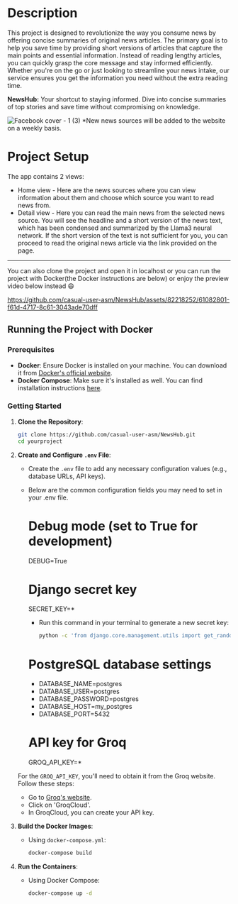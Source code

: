 # Description

This project is designed to revolutionize the way you consume news by offering concise summaries of original news articles. The primary goal is to help you save time by providing short versions of articles that capture the main points and essential information. Instead of reading lengthy articles, you can quickly grasp the core message and stay informed efficiently. Whether you're on the go or just looking to streamline your news intake, our service ensures you get the information you need without the extra reading time.

**NewsHub:** Your shortcut to staying informed. Dive into concise summaries of top stories and save time without compromising on knowledge.

![Facebook cover - 1 (3)](https://github.com/casual-user-asm/NewsHub/assets/82218252/5c7431a2-b203-4070-a11c-b05baf6585d4)
*New news sources will be added to the website on a weekly basis.

# Project Setup

The app contains 2 views:

- Home view - Here are the news sources where you can view information about them and choose which source you want to read news from.
- Detail view - Here you can read the main news from the selected news source. You will see the headline and a short version of the news text, which has been condensed and summarized by the Llama3 neural network. If the short version of the text is not sufficient for you, you can proceed to read the original news article via the link provided on the page.

---

You can also clone the project and open it in localhost or you can run the project with Docker(the Docker instructions are below) or enjoy the preview video below instead :smile:


https://github.com/casual-user-asm/NewsHub/assets/82218252/61082801-f61d-4717-8c61-3043ade70dff



## Running the Project with Docker

### Prerequisites
- **Docker**: Ensure Docker is installed on your machine. You can download it from [Docker's official website](https://www.docker.com/get-started).
- **Docker Compose**: Make sure it's installed as well. You can find installation instructions [here](https://docs.docker.com/compose/install/).

### Getting Started

1. **Clone the Repository**:
    ```sh
    git clone https://github.com/casual-user-asm/NewsHub.git
    cd yourproject
    ```

2. **Create and Configure `.env` File**:
    - Create the `.env` file to add any necessary configuration values (e.g., database URLs, API keys).
    - Below are the common configuration fields you may need to set in your .env file.
      # Debug mode (set to True for development)
        DEBUG=True
        
      # Django secret key
        SECRET_KEY=*
      
      - Run this command in your terminal to generate a new secret key:
         ```bash
         python -c 'from django.core.management.utils import get_random_secret_key; print(get_random_secret_key())'
         ```
        
      # PostgreSQL database settings
        - DATABASE_NAME=postgres
        - DATABASE_USER=postgres
        - DATABASE_PASSWORD=postgres
        - DATABASE_HOST=my_postgres
        - DATABASE_PORT=5432
        
      # API key for Groq
       GROQ_API_KEY=*
       
     For the `GROQ_API_KEY`, you'll need to obtain it from the Groq website. Follow these steps:
     - Go to [Groq's website](https://groq.com/).
     - Click on 'GroqCloud'.
     - In GroqCloud, you can create your API key.

3. **Build the Docker Images**:
    - Using `docker-compose.yml`:
        ```sh
        docker-compose build
        ```

4. **Run the Containers**:
    - Using Docker Compose:
        ```sh
        docker-compose up -d
        ```

